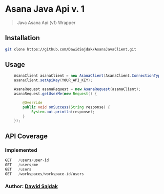 # Asana Java Api v. 1

> Java Asana Api (v1) Wrapper

## Installation
```bash
git clone https://github.com/DawidSajdak/AsanaJavaClient.git
```
## Usage

``` java
    AsanaClient asanaClient = new AsanaClient(AsanaClient.ConnectionType.API_KEY);
    asanaClient.setApiKey(YOUR_API_KEY);

    AsanaRequest asanaRequest = new AsanaRequest(asanaClient);
    asanaRequest.getUserMe(new Request() {

        @Override
        public void onSuccess(String response) {
            System.out.println(response);
        }
    });
```

## API Coverage

### Implemented

``` scala
GET   /users/user-id
GET   /users/me
GET   /users
GET   /workspaces/workspace-id/users
```
### Author: [Dawid Sajdak][0]

[0]: https://github.com/DawidSajdak/
